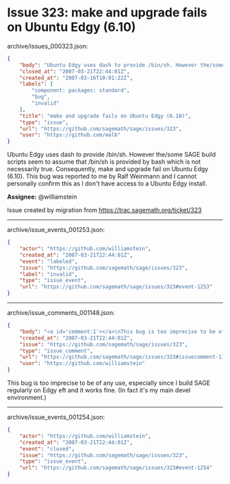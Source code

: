 # Issue 323: make and upgrade fails on Ubuntu Edgy (6.10)

archive/issues_000323.json:
```json
{
    "body": "Ubuntu Edgy uses dash to provide /bin/sh. However the/some SAGE build scripts seem to assume that /bin/sh is provided by bash which is not necessarily true. Consequently, make and upgrade fail on Ubuntu Edgy (6.10). This bug was reported to me by Ralf Weinmann and I cannot personally confirm this as I don't have access to a Ubuntu Edgy install.\n\n**Assignee:** @williamstein\n\nIssue created by migration from https://trac.sagemath.org/ticket/323\n\n",
    "closed_at": "2007-03-21T22:44:01Z",
    "created_at": "2007-03-16T10:01:22Z",
    "labels": [
        "component: packages: standard",
        "bug",
        "invalid"
    ],
    "title": "make and upgrade fails on Ubuntu Edgy (6.10)",
    "type": "issue",
    "url": "https://github.com/sagemath/sage/issues/323",
    "user": "https://github.com/malb"
}
```
Ubuntu Edgy uses dash to provide /bin/sh. However the/some SAGE build scripts seem to assume that /bin/sh is provided by bash which is not necessarily true. Consequently, make and upgrade fail on Ubuntu Edgy (6.10). This bug was reported to me by Ralf Weinmann and I cannot personally confirm this as I don't have access to a Ubuntu Edgy install.

**Assignee:** @williamstein

Issue created by migration from https://trac.sagemath.org/ticket/323





---

archive/issue_events_001253.json:
```json
{
    "actor": "https://github.com/williamstein",
    "created_at": "2007-03-21T22:44:01Z",
    "event": "labeled",
    "issue": "https://github.com/sagemath/sage/issues/323",
    "label": "invalid",
    "type": "issue_event",
    "url": "https://github.com/sagemath/sage/issues/323#event-1253"
}
```



---

archive/issue_comments_001148.json:
```json
{
    "body": "<a id='comment:1'></a>\nThis bug is too imprecise to be of any use, especially since I build SAGE regularly on Edgy eft and it works fine.   (In fact it's my main devel environment.)",
    "created_at": "2007-03-21T22:44:01Z",
    "issue": "https://github.com/sagemath/sage/issues/323",
    "type": "issue_comment",
    "url": "https://github.com/sagemath/sage/issues/323#issuecomment-1148",
    "user": "https://github.com/williamstein"
}
```

<a id='comment:1'></a>
This bug is too imprecise to be of any use, especially since I build SAGE regularly on Edgy eft and it works fine.   (In fact it's my main devel environment.)



---

archive/issue_events_001254.json:
```json
{
    "actor": "https://github.com/williamstein",
    "created_at": "2007-03-21T22:44:01Z",
    "event": "closed",
    "issue": "https://github.com/sagemath/sage/issues/323",
    "type": "issue_event",
    "url": "https://github.com/sagemath/sage/issues/323#event-1254"
}
```
